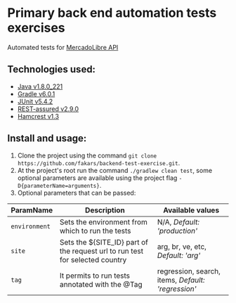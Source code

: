 # Primary back end automation tests exercises

 Automated tests for [MercadoLibre API](https://developers.mercadolibre.com.ar/es_ar/items-y-busquedas)

## Technologies used:

* [Java v1.8.0_221](https://www.oracle.com/technetwork/java/javase/8u221-relnotes-5480116.html)
* [Gradle v6.0.1](https://docs.gradle.org/current/userguide/userguide.html)
* [JUnit v5.4.2](https://junit.org/junit5/docs/current/api/)
* [REST-assured v2.9.0](http://rest-assured.io/)
* [Hamcrest v1.3](http://hamcrest.org/JavaHamcrest/javadoc/1.3/)



## Install and usage:

1. Clone the project using the command `git clone https://github.com/fakars/backend-test-exercise.git`.
2. At the project's root run the command `./gradlew clean test`, some optional parameters are available using 
    the project flag `-D{parameterName=arguments}`.
3. Optional parameters that can be passed:

| ParamName     | Description                                                                  | Available values                                   |
| ------------- | ---------------------------------------------------------------------------- | -------------------------------------------------- |
| `environment` | Sets the environment from which to run the tests                             | N/A, *Default: 'production'*                       |                             
| `site`        | Sets the ${SITE_ID} part of the request url to run test for selected country | arg, br, ve, etc, *Default: 'arg'*                 |             
| `tag`         | It permits to run tests annotated with the @Tag                              | regression, search, items, *Default: 'regression'* |